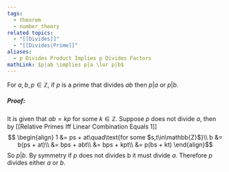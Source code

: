 ```yaml
---
tags:
  - theorem
  - number_theory
related topics:
  - "[[Divides]]"
  - "[[Divides|Prime]]"
aliases:
  - p Divides Product Implies p Divides Factors
mathLink: $p|ab \implies p|a \lor p|b$
---
```

For $a,b,p\in\mathbb{Z}$, if $p$ is a prime that divides $ab$ then $p|a$ or $p|b$.
##### Proof:
It is given that $ab=kp$ for some $k\in\mathbb{Z}$. Suppose $p$ does not divide $a$, then by [[Relative Primes Iff Linear Combination Equals 1]]$$
\begin{align}
	1 &= ps + at\quad\text{for some $s,t\in\mathbb{Z}$}\\
	b &= b(ps + at)\\
		&= bps + abt\\
		&= bps + kpt\\
		&= p(bs + kt)
\end{align}$$So $p|b$. By symmetry if $p$ does not divides b it must divide $a$. Therefore $p$ divides either $a$ or $b$.